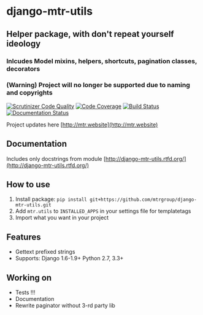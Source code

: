 # django-mtr-utils

## Helper package, with don't repeat yourself ideology

### Inlcudes Model mixins, helpers, shortcuts, pagination classes, decorators

### (Warning) Project will no longer be supported due to naming and copyrights

[![Scrutinizer Code Quality](https://scrutinizer-ci.com/g/mtrgroup/django-mtr-utils/badges/quality-score.png?b=master)](https://scrutinizer-ci.com/g/mtrgroup/django-mtr-utils/?branch=master) [![Code Coverage](https://scrutinizer-ci.com/g/mtrgroup/django-mtr-utils/badges/coverage.png?b=master)](https://scrutinizer-ci.com/g/mtrgroup/django-mtr-utils/?branch=master) [![Build Status](https://travis-ci.org/mtrgroup/django-mtr-utils.svg?branch=master)](https://travis-ci.org/mtrgroup/django-mtr-utils) [![Documentation Status](https://readthedocs.org/projects/django-mtr-utils/badge/?version=latest)](https://readthedocs.org/projects/django-mtr-utils/?badge=latest)

Project updates here [http://mtr.website](http://mtr.website)


## Documentation
Includes only docstrings from module [http://django-mtr-utils.rtfd.org/](http://django-mtr-utils.rtfd.org/)

## How to use
1. Install package:
   `pip install git+https://github.com/mtrgroup/django-mtr-utils.git`
2. Add `mtr.utils` to `INSTALLED_APPS` in your settings file for templatetags
3. Import what you want in your project

## Features
- Gettext prefixed strings
- Supports: Django 1.6-1.9+ Python 2.7, 3.3+

## Working on
- Tests !!!
- Documentation
- Rewrite paginator without 3-rd party lib

